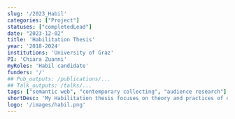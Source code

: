 ```yaml
---
slug: '/2023_Habil'
categories: ["Project"]
statuses: ["completedLead"]
date: "2023-12-02"
title: 'Habilitation Thesis'
year: '2018-2024'
institutions: 'University of Graz'
PI: 'Chiara Zuanni'
myRoles: 'Habil candidate'
funders: '/'
## Pub_outputs: /publications/...
## Talk_outputs: /talks/...
tags: ["semantic web", "contemporary collecting", "audience research"]
shortDesc: 'My Habilitation thesis focuses on theory and practices of data in museums, considering how digitisation practices, data-driven research, digital engagement and contmeporary collecting data affect the understanding of museum objects and digital curation work.'
logo: '/images/habil.png'
---
```

